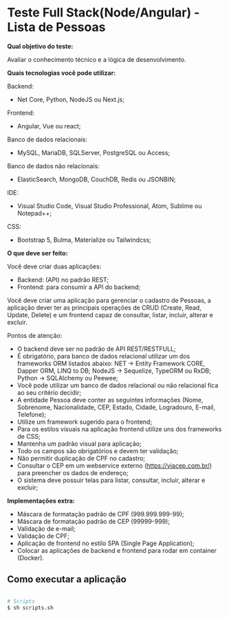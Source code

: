 # Teste Full Stack(Node/Angular) - Lista de Pessoas

**Qual objetivo do teste:**

Avaliar o conhecimento técnico e a lógica de desenvolvimento.

**Quais tecnologias você pode utilizar:**

Backend:

- Net Core, Python, NodeJS ou Next.js;

Frontend:

- Angular, Vue ou react;

Banco de dados relacionais:

- MySQL, MariaDB, SQLServer, PostgreSQL ou Access;

Banco de dados não relacionais:

- ElasticSearch, MongoDB, CouchDB, Redis ou JSONBIN;

IDE:

- Visual Studio Code, Visual Studio Professional, Atom, Sublime ou Notepad++;

CSS:

- Bootstrap 5, Bulma, Materialize ou Tailwindcss;

**O que deve ser feito:**

Você deve criar duas aplicações:

- Backend: (API) no padrão REST;
- Frontend: para consumir a API do backend;

Você deve criar uma aplicação para gerenciar o cadastro de Pessoas, a aplicação dever ter as principais operações
de CRUD (Create, Read, Update, Delete) e um frontend capaz de consultar, listar, incluir, alterar e excluir.

Pontos de atenção:

- O backend deve ser no padrão de API REST/RESTFULL;
- É obrigatório, para banco de dados relacional utilizar um dos frameworks ORM listados abaixo:
  NET → Entity Framework CORE, Dapper ORM, LINQ to DB; NodeJS → Sequelize, TypeORM ou RxDB; Python → SQLAlchemy ou Peewee;
- Você pode utilizar um banco de dados relacional ou não relacional fica ao seu critério decidir;
- A entidade Pessoa deve conter as seguintes informações (Nome, Sobrenome, Nacionalidade, CEP,
  Estado, Cidade, Logradouro, E-mail, Telefone);
- Utilize um framework sugerido para o frontend;
- Para os estilos visuais na aplicação frontend utilize uns dos frameworks de CSS;
- Mantenha um padrão visual para aplicação;
- Todo os campos são obrigatórios e devem ter validação;
- Não permitir duplicação de CPF no cadastro;
- Consultar o CEP em um webservice externo (https://viacep.com.br/) para preencher os dados de
  endereço;
- O sistema deve possuir telas para listar, consultar, incluir, alterar e excluir;

**Implementações extra:**

- Máscara de formatação padrão de CPF (999.999.999-99);
- Máscara de formatação padrão de CEP (99999-999);
- Validação de e-mail;
- Validação de CPF;
- Aplicação de frontend no estilo SPA (Single Page Application);
- Colocar as aplicações de backend e frontend para rodar em container (Docker).

## Como executar a aplicação

```bash

# Scripts
$ sh scripts.sh

```
